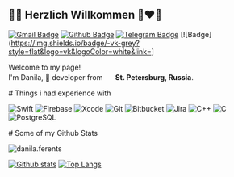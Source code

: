 ## 🖖🏽 Herzlich Willkommen 🖤❤️💛
[![Gmail Badge](https://img.shields.io/badge/-danila.ferentz@gmail.com-c14438?style=flat&logo=Gmail&logoColor=white&link=mailto:danila.ferentz@gmail.com)](mailto:danila.ferentz@gmail.com) 
[![Github Badge](https://img.shields.io/badge/-danilaferents-grey?style=flat&logo=github&logoColor=white&link=https://github.com/danilaferents/)](https://www.github.com/danilaferents/) 
[![Telegram Badge](https://img.shields.io/badge/-dangryman-2CA5E0?style=flat&logo=telegram&logoColor=white&link=https://t.me/dangryman)](https://t.me/dangryman) 
[![Badge](https://img.shields.io/badge/-vk-grey?style=flat&logo=vk&logoColor=white&link=] 
<p>Welcome to my page! </br> I'm Danila,  developer from <img src="https://i1.wp.com/www.youngpioneertours.com/wp-content/uploads/2020/03/Russian-Flag.jpg?resize=1536%2C960&ssl=1" width="17"/> <b>St. Petersburg, Russia</b>. </p>
# Things i had experience with
<p>
  <img alt="Swift" src="https://img.shields.io/badge/-Swift-FA7343?style=flat-square&logo=swift&logoColor=white" />
  <img alt="Firebase" src="https://img.shields.io/badge/-Firebase-FFCA28?style=flat-square&logo=firebase&logoColor=white" />
  <img alt="Xcode" src="https://img.shields.io/badge/-Xcode-1575F9?style=flat-square&logo=xcode&logoColor=white" />
  <img alt="Git" src="https://img.shields.io/badge/-Git-F05032?style=flat-square&logo=git&logoColor=white" />
  <img alt="Bitbucket" src="https://img.shields.io/badge/-Bitbucket-0052CC?style=flat-square&logo=bitbucket&logoColor=white" />
   <img alt="Jira" src="https://img.shields.io/badge/-Jira-0052CC?style=flat-square&logo=jira&logoColor=white" />
  <img alt="C++" src="https://img.shields.io/badge/-C++-00599C?style=flat-square&logo=c++&logoColor=white" />
  <img alt="C" src="https://img.shields.io/badge/-A8B9CC?style=flat-square&logo=c&logoColor=white" />
   <img alt="PostgreSQL" src="https://img.shields.io/badge/-PostgreSQL-336791?style=flat-square&logo=PostgreSQL&logoColor=white" />
</p>
# Some of my Github Stats
<p align=left> <img src=https://komarev.com/ghpvc/?username=danilaferents alt=danila.ferents /> </p>

[![Github stats](https://github-readme-stats.vercel.app/api?username=danilaferents&show_icons=true&include_all_commits=true)](https://github.com/danilaferents/github-readme-stats)
[![Top Langs](https://github-readme-stats.vercel.app/api/top-langs/?username=danilaferents&layout=compact)](https://github.com/danila.ferents/github-readme-stats)



